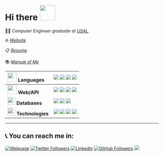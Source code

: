 # Hi there <img src="https://media.tenor.com/images/e18de738e02a96ebacd4127a2f07a1cc/tenor.gif" width="50">

👨‍🎓 *Computer Engineer graduate at [USAL](https://usal.es/).*

🌐 *[Website](https://nonuser.es)*

📋 *[Resume](https://resume.nonuser.es)*

📚 *[Manual of Me](https://manual.nonuser.es)*


| **<img src="https://media.giphy.com/media/WUlplcMpOCEmTGBtBW/giphy.gif" width="30"> Languages** | [![](https://img.shields.io/badge/C-000000?style=for-the-badge&logo=c&logoColor=white&color=000000)](https://github.com/n0nuser?tab=repositories&q=&type=&language=c) [![](https://img.shields.io/badge/Python-000000?style=for-the-badge&logo=python&logoColor=white&color=000000)](https://github.com/n0nuser?tab=repositories&q=&type=&language=python) [![](https://img.shields.io/badge/Bash-000000?style=for-the-badge&logo=gnu-bash&logoColor=white&color=000000)](https://github.com/n0nuser?tab=repositories&q=&type=&language=shell) ![](https://img.shields.io/badge/Markdown-000000?style=for-the-badge&logo=markdown&logoColor=white&color=000000) |
|:---|:---|
| **<img src="https://c.tenor.com/FfQQQloVo3MAAAAi/kirby-line-sticker-kirby.gif" width="30"> Web/API** | ![](https://img.shields.io/badge/Django-000000?style=for-the-badge&logo=django&logoColor=white&color=000000) [![](https://img.shields.io/badge/DRF-000000?style=for-the-badge&logo=django&logoColor=white&color=000000)](https://www.django-rest-framework.org/) [![](https://img.shields.io/badge/Flask-000000?style=for-the-badge&logo=flask&logoColor=white&color=000000)](https://flask.palletsprojects.com/) [![](https://img.shields.io/badge/FastAPI-000000?style=for-the-badge&logo=fastapi&logoColor=white&color=000000)](https://fastapi.tiangolo.com/) |
| **<img src="https://cdn3.emoji.gg/emojis/2747-fat-bongocat.gif" width="25"> Databases** | [![](https://img.shields.io/badge/MySQL-000000?style=for-the-badge&logo=mysql&logoColor=white&color=000000)](https://www.mysql.com/) [![](https://img.shields.io/badge/PostgreSQL-000000?style=for-the-badge&logo=postgresql&logoColor=white&color=000000)](https://www.postgresql.org/) [![](https://img.shields.io/badge/SQL%20Server-000000?style=for-the-badge&logo=microsoft-sql-server&logoColor=white&color=000000)](https://www.microsoft.com/en-au/sql-server/sql-server-2019) |
| **<img src="https://media.tenor.com/images/707c21db7365fce68ef9e059f5824626/tenor.gif" width="25"> Technologies** | ![](https://img.shields.io/badge/Hugo-000000?style=for-the-badge&logo=hugo&logoColor=white&color=000000) ![](https://img.shields.io/badge/Linux-000000?style=for-the-badge&logo=linux&logoColor=white&color=000000) ![](https://img.shields.io/badge/Git-000000?style=for-the-badge&logo=git&logoColor=white&color=000000) ![](https://img.shields.io/badge/Docker-000000?style=for-the-badge&logo=docker&logoColor=white&color=000000) |

---

## 📞 You can reach me in:
[![Webpage](https://img.shields.io/website?down_color=red&down_message=down&label=nonuser.es&style=for-the-badge&up_color=green&labelColor=000000&logoColor=FFFFFF&up_message=up&url=https%3A%2F%2Fnonuser.es)](https://nonuser.es)
[![Twitter Followers](https://img.shields.io/twitter/follow/n0nuser_?style=for-the-badge&logo=twitter&label=Twitter&color=CDCDCD&labelColor=000000&logoColor=FFFFFF)](https://twitter.com/n0nuser_)
[![LinkedIn](https://img.shields.io/badge/LinkedIn-0077B5?style=for-the-badge&logo=linkedin&logoColor=white&labelColor=000000&color=000000)](https://www.linkedin.com/in/nonuser/)
[![GitHub Followers](https://img.shields.io/github/followers/n0nuser?style=for-the-badge&logo=github&label=Github&color=CDCDCD&labelColor=000000)](https://github.com/n0nuser)
<a href="mailto: gonzrubio.pablo@gmail.com"><img src="https://img.shields.io/badge/Email-0077B5?style=for-the-badge&logo=gmail&logoColor=white&labelColor=000000&color=000000"></a>
